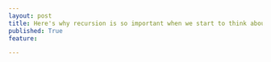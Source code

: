 ```yaml
---
layout: post
title: Here's why recursion is so important when we start to think about functional programming.
published: True
feature: 

---
```


